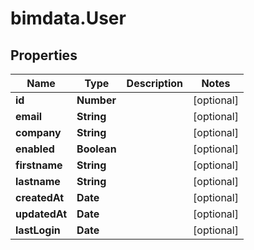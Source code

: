 # bimdata.User

## Properties
Name | Type | Description | Notes
------------ | ------------- | ------------- | -------------
**id** | **Number** |  | [optional] 
**email** | **String** |  | [optional] 
**company** | **String** |  | [optional] 
**enabled** | **Boolean** |  | [optional] 
**firstname** | **String** |  | [optional] 
**lastname** | **String** |  | [optional] 
**createdAt** | **Date** |  | [optional] 
**updatedAt** | **Date** |  | [optional] 
**lastLogin** | **Date** |  | [optional] 


